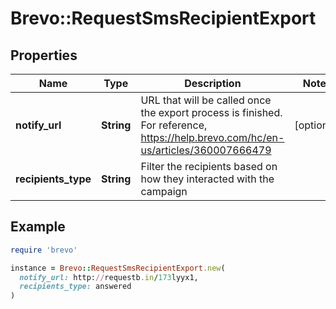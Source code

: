 # Brevo::RequestSmsRecipientExport

## Properties

| Name | Type | Description | Notes |
| ---- | ---- | ----------- | ----- |
| **notify_url** | **String** | URL that will be called once the export process is finished. For reference, https://help.brevo.com/hc/en-us/articles/360007666479 | [optional] |
| **recipients_type** | **String** | Filter the recipients based on how they interacted with the campaign |  |

## Example

```ruby
require 'brevo'

instance = Brevo::RequestSmsRecipientExport.new(
  notify_url: http://requestb.in/173lyyx1,
  recipients_type: answered
)
```

